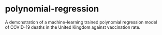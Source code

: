 # polynomial-regression
 A demonstration of a machine-learning trained polynomial regression model of COVID-19 deaths in the United Kingdom against vaccination rate.
